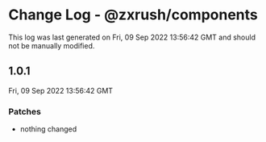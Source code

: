 # Change Log - @zxrush/components

This log was last generated on Fri, 09 Sep 2022 13:56:42 GMT and should not be manually modified.

## 1.0.1
Fri, 09 Sep 2022 13:56:42 GMT

### Patches

- nothing changed

